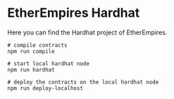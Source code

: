 # EtherEmpires Hardhat

Here you can find the Hardhat project of EtherEmpires.


```shell
# compile contracts
npm run compile

# start local hardhat node
npm run hardhat

# deploy the contracts on the local hardhat node
npm run deploy-localhost
```
